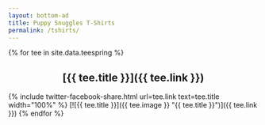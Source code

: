 ```yaml
---
layout: bottom-ad
title: Puppy Snuggles T-Shirts
permalink: /tshirts/
---
```


<style>h2{ text-align: center; } .entry img{ max-width: 500px; }</style>

{% for tee in site.data.teespring %}
## [{{ tee.title }}]({{ tee.link }})
{% include twitter-facebook-share.html url=tee.link text=tee.title width="100%" %}
[![{{ tee.title }}]({{ tee.image }} "{{ tee.title }}")]({{ tee.link }})
{% endfor %}
